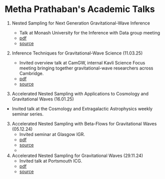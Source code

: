 # Metha Prathaban's Academic Talks

1. Nested Sampling for Next Generation Gravitational-Wave Inference
   * Talk at Monash University for the Inference with Data group meeting
   * [pdf](https://github.com/mrosep/talks/tree/monash/monash_talk-2.pdf)
   * [source](https://github.com/mrosep/talks/tree/monash)
   
3. Inference Techniques for Gravitational-Wave Science (11.03.25)
   * Invited overview talk at CamGW, internal Kavli Science Focus meeting bringing together gravitational-wave researchers across Cambridge.
   * [pdf](https://github.com/mrosep/talks/tree/CamGW/CamGW_Presentation-1.pdf)
   * [source](https://github.com/mrosep/talks/tree/CamGW)
     
4.  Accelerated Nested Sampling with Applications to Cosmology and Gravitational Waves (16.01.25)
   * Invited talk at the Cosmology and Extragalactic Astrophysics weekly seminar series.

3. Accelerated Nested Sampling with Beta-Flows for Gravitational Waves (05.12.24)
   * Invited seminar at Glasgow IGR.
   * [pdf](https://github.com/mrosep/talks/tree/glasgow/Glasgow_Presentation-10.pdf)
   * [source](https://github.com/mrosep/talks/tree/glasgow)
   * 
4. Accelerated Nested Sampling for Gravitational Waves (29.11.24)
   * Invited talk at Portsmouth ICG.
   * [pdf](https://github.com/mrosep/talks/tree/portsmouth/Portsmouth_Presentation-12.pdf)
   * [source](https://github.com/mrosep/talks/tree/portsmouth)

  

  

